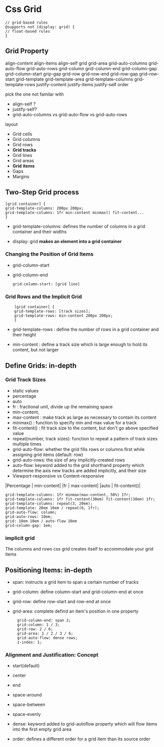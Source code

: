 # Css Grid

    // grid-based rules
    @supports not (display: grid) {
    // float-based rules
    }

## Grid Property

align-content align-items align-self grid grid-area
grid-auto-columns grid-auto-flow grid-auto-rows grid-column
grid-column-end grid-column-gap grid-column-start grip-gap
grid-row grid-row-end grid-row-gap grid-row-start
grid-template grid-template-area grid-template-columns
grid-template-rows justify-content justify-items
justify-self order

<note> pick the one not familar with

-   align-self ?
-   justify-self?
-   grid-auto-columns vs grid-auto-flow vs grid-auto-rows

layout

-   Grid cells  
-   Grid columns
-   Grid rows
-   **Grid tracks**
-   Grid lines
-   Grid areas
-   **Grid items**
-   Gaps
-   Margins

## Two-Step Grid process

    [grid container] {
    grid-template-columns: 200px 200px;
    grid-template-columns: 1fr min-content minmax() fit-content...
    }

- grid-template-columns: defines the number of columns in a grid container and their widths

- display: grid **makes an element into a grid container**

### Changing the Position of Grid Items

-   grid-column-start 
-   grid-column-end

        grid-column-start: [grid line]

### Grid Rows and the Implicit Grid

        [grid container] {
        grid-template-rows: [track sizes];
        grid-template-rows: min-content 200px 200px;
        }
- grid-template-rows : define the number of rows in a grid container and their height

- min-content : define a track size which is large enough to hold its content, but not larger

## Define Grids: in-depth

### Grid Track Sizes

- static values
- percentage
- auto
- fr : fractional unit, divide up the remaining space
- min-content, 
- max-content : make track as large as necessary to contain its content
- minmax() : function to specify min and max value for a track
- fit-content() : fit track size to the content, but don't go above specified value
- repeat(number, track sizes): function to repeat a pattern of track sizes multiple times
- grid-auto-flow: whether the grid fills rows or columns first while assigning grid items (default: row)
- grid-auto-rows: the size of any implicitly-created rows
- auto-flow: keyword added to the grid shorthand property which determine the axis new tracks are added implicitly, and their size
- Viewport-responsive vs Content-responsive

|Percentage  |    min-content|
|fr          |    max-content|
|auto        |    fit-content()|

    grid-template-columns: 1fr minmax(max-content, 50%) 1fr;
    grid-template-columns: 1fr fit-content(30em) fit-content(30em) 1fr;
    grid-template-columns: repeat(3, 20em);
    grid-template: 20em 10em / repeat(6, 1fr);
    grid-auto-flow: column;
    grid-auto-rows: 10em;
    grid: 10em 10em / auto-flow 10em
    grid-column-gap: 1em;

### implicit grid

The columns and rows css grid creates itself to accommodate your grid items

## Positioning Items: in-depth

- span: instructs a grid item to span a certain number of tracks
- grid-column: define column-start and grid-column-end at once
- grid-row: define row-start and row-end at once
- grid-area: complete defind an item's position in one property
    
        grid-column-end: span 2;
        grid-column: 1 / 3;
        grid-row: 2 / 6;
        grid-area: 1 / 2 / 3 / 6;
        grid-auto-flow: dense rows;
        z-index: 1;

### Alignment and Justification: Concept

- start(default)
- center
- end
- space-around
- space-between
- space-evenly


- dense: keyword added to grid-autoflow property which will flow items into the first empty grid area
- order: defines a different order for a grid item than its source order

